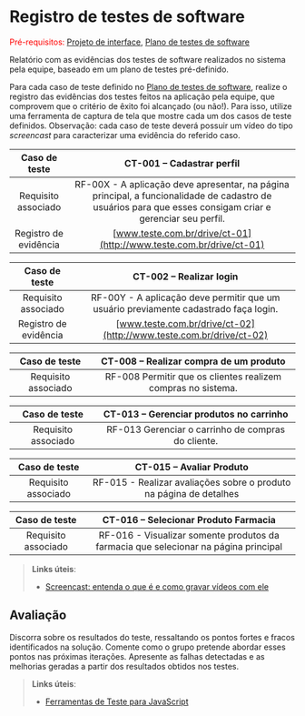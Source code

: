 # Registro de testes de software

<span style="color:red">Pré-requisitos: <a href="05-Projeto-interface.md"> Projeto de interface</a></span>, <a href="08-Plano-testes-software.md"> Plano de testes de software</a>

Relatório com as evidências dos testes de software realizados no sistema pela equipe, baseado em um plano de testes pré-definido.

Para cada caso de teste definido no <a href="08-Plano-testes-software.md"> Plano de testes de software</a>, realize o registro das evidências dos testes feitos na aplicação pela equipe, que comprovem que o critério de êxito foi alcançado (ou não!). Para isso, utilize uma ferramenta de captura de tela que mostre cada um dos casos de teste definidos. Observação: cada caso de teste deverá possuir um vídeo do tipo _screencast_ para caracterizar uma evidência do referido caso.

| **Caso de teste** 	| **CT-001 – Cadastrar perfil** 	|
|:---:	|:---:	|
| Requisito associado | RF-00X - A aplicação deve apresentar, na página principal, a funcionalidade de cadastro de usuários para que esses consigam criar e gerenciar seu perfil. |
| Registro de evidência | [www.teste.com.br/drive/ct-01](http://www.teste.com.br/drive/ct-01) |

| **Caso de teste** 	| **CT-002 – Realizar login** 	|
|:---:	|:---:	|
| Requisito associado | RF-00Y - A aplicação deve permitir que um usuário previamente cadastrado faça login. |
| Registro de evidência | [www.teste.com.br/drive/ct-02](http://www.teste.com.br/drive/ct-02) |














| **Caso de teste** 	| **CT-008 – Realizar compra de um produto** 	|
|:---:	|:---:	|
| Requisito associado | RF-008 Permitir que os clientes realizem compras no sistema. |



| **Caso de teste** 	| **CT-013 – Gerenciar produtos no carrinho** 	|
|:---:	|:---:	|
| Requisito associado | RF-013 Gerenciar o carrinho de compras do cliente. |





| **Caso de teste** 	| **CT-015 – Avaliar Produto** 	|
|:---:	|:---:	|
| Requisito associado | 	RF-015 - Realizar avaliações sobre o produto na página de detalhes |


| **Caso de teste** 	| **CT-016 – Selecionar Produto Farmacia** 	|
|:---:	|:---:	|
| Requisito associado | RF-016 - Visualizar somente produtos da farmacia que selecionar na página principal |






> **Links úteis**:
> - [Screencast: entenda o que é e como gravar vídeos com ele](https://rockcontent.com/br/blog/screencast/) 

## Avaliação

Discorra sobre os resultados do teste, ressaltando os pontos fortes e fracos identificados na solução. Comente como o grupo pretende abordar esses pontos nas próximas iterações. Apresente as falhas detectadas e as melhorias geradas a partir dos resultados obtidos nos testes.

> **Links úteis**:
> - [Ferramentas de Teste para JavaScript](https://geekflare.com/javascript-unit-testing/)


